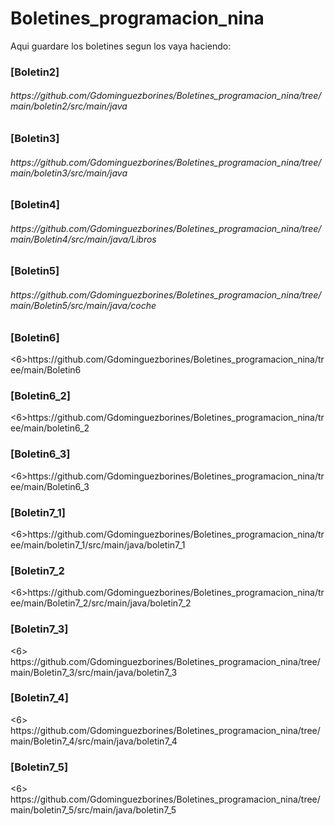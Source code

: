# Boletines_programacion_nina
 Aqui guardare los boletines segun los vaya haciendo:
<h3>[Boletin2]</h3><h6>https://github.com/Gdominguezborines/Boletines_programacion_nina/tree/main/boletin2/src/main/java</h6>
<h3>[Boletin3]</h3><h6>https://github.com/Gdominguezborines/Boletines_programacion_nina/tree/main/boletin3/src/main/java</h6>
<h3>[Boletin4]</h3><h6>https://github.com/Gdominguezborines/Boletines_programacion_nina/tree/main/Boletin4/src/main/java/Libros</h6>
<h3>[Boletin5]</h3><h6>https://github.com/Gdominguezborines/Boletines_programacion_nina/tree/main/Boletin5/src/main/java/coche</h6>
<h3>[Boletin6]</h3><6>https://github.com/Gdominguezborines/Boletines_programacion_nina/tree/main/Boletin6</6>
<h3>[Boletin6_2]</h3><6>https://github.com/Gdominguezborines/Boletines_programacion_nina/tree/main/boletin6_2</6>
<h3>[Boletin6_3]</h3><6>https://github.com/Gdominguezborines/Boletines_programacion_nina/tree/main/Boletin6_3</6>
<h3>[Boletin7_1]</h3><6>https://github.com/Gdominguezborines/Boletines_programacion_nina/tree/main/boletin7_1/src/main/java/boletin7_1</6>
<h3>[Boletin7_2</h3><6>https://github.com/Gdominguezborines/Boletines_programacion_nina/tree/main/Boletin7_2/src/main/java/boletin7_2</6>
<h3>[Boletin7_3]</h3><6>  https://github.com/Gdominguezborines/Boletines_programacion_nina/tree/main/Boletin7_3/src/main/java/boletin7_3</6>
<h3>[Boletin7_4]</h3><6>   https://github.com/Gdominguezborines/Boletines_programacion_nina/tree/main/Boletin7_4/src/main/java/boletin7_4</6>
<h3>[Boletin7_5]</h3><6>   https://github.com/Gdominguezborines/Boletines_programacion_nina/tree/main/boletin7_5/src/main/java/boletin7_5</6>
